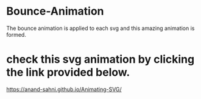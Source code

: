 # Bounce-Animation
The bounce animation is applied to each svg and this amazing animation is formed.
# check this svg animation by clicking the link provided below.
https://anand-sahni.github.io/Animating-SVG/
